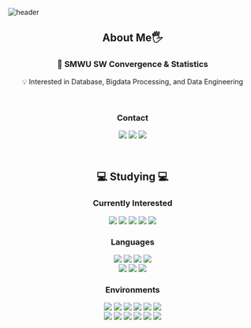 ![header](https://capsule-render.vercel.app/api?type=waving&color=FFB9B9&&height=300&section=header&text=Bokyung%20Lee&fontSize=70)

<div align="center">

## About Me🖐️
### 🏫 SMWU SW Convergence & Statistics

💡 Interested in Database, Bigdata Processing, and Data Engineering

<br>

### Contact
<a href="mailto:leebk1124@gmail.com"><img src="https://img.shields.io/badge/Gmail-EA4335?style=flat-square&logo=Gmail&logoColor=white"/></a>
<a href="https://gnuykob.tistory.com"><img src="https://img.shields.io/badge/Tistory-000000?style=flat-square&logo=Tistory&logoColor=white"/></a>
<a href="https://www.instagram.com/gnuykob_"><img src="https://img.shields.io/badge/Instagram-E4405F?style=flat-square&logo=Instagram&logoColor=white"/></a> 

</div>

<br>

<div align="center">

## 💻 Studying 💻

### Currently Interested

<img src="https://img.shields.io/badge/Hadoop-66CCFF?style=flat-square&logo=Apache%20Hadoop&logoColor=white"/>
<img src="https://img.shields.io/badge/Kafka-231F20?style=flat-square&logo=Apache%20kafka&logoColor=white"/>
<img src="https://img.shields.io/badge/Spark-E25A1C?style=flat-square&logo=Apache%20Spark&logoColor=white"/>
<img src="https://img.shields.io/badge/Spring-6DB33F?style=flat-square&logo=Spring&logoColor=white"/>
<img src="https://img.shields.io/badge/MySQL-4479A1?style=flat-square&logo=MySQL&logoColor=white"/>

<br>

### Languages

<img src="https://img.shields.io/badge/Python-3766AB?style=flat-square&logo=Python&logoColor=white"/>
<img src="https://img.shields.io/badge/Java-007396?style=flat-square&logo=OpenJDK&logoColor=white"/>
<img src="https://img.shields.io/badge/C-A8B9CC?style=flat-square&logo=C&logoColor=white"/>
<img src="https://img.shields.io/badge/Linux-FCC624?style=flat-square&logo=Linux&logoColor=white"/>
<br>
<img src="https://img.shields.io/badge/R-276DC3?style=flat-square&logo=R&logoColor=white"/> 
<img src="https://img.shields.io/badge/SAS-0072C6?style=flat-square&logo=SAS&logoColor=white"/>
<img src="https://img.shields.io/badge/Arduino-00979D?style=flat-square&logo=Arduino&logoColor=white"/>

<br>

### Environments
<img src="https://img.shields.io/badge/macOS-000000?style=flat-square&logo=Apple&logoColor=white"/>
<img src="https://img.shields.io/badge/VSCode-007ACC?style=flat-square&logo=Visual%20Studio%20Code&logoColor=white"/>
<img src="https://img.shields.io/badge/Jupyter-F37626?style=flat-square&logo=Jupyter&logoColor=white"/>
<img src="https://img.shields.io/badge/Google Colab-F9AB00?style=flat-square&logo=Google%20Colab&logoColor=white"/>
<img src="https://img.shields.io/badge/Elipse-2C2255?style=flat-square&logo=Eclipse%20IDE&logoColor=white"/>
<img src="https://img.shields.io/badge/IntelliJ-000000?style=flat-square&logo=IntelliJ%20IDEA&logoColor=white"/>

<br>

<img src="https://img.shields.io/badge/Android Studio-3DDC84?style=flat-square&logo=Android&logoColor=white"/>
<img src="https://img.shields.io/badge/GitHub-181717?style=flat-square&logo=GitHub&logoColor=white"/>
<img src="https://img.shields.io/badge/Conda Forge-000000?style=flat-square&logo=Conda-Forge&logoColor=white"/>
<img src="https://img.shields.io/badge/Cloudera-F96702?style=flat-square&logo=Cloudera&logoColor=white"/>
<img src="https://img.shields.io/badge/Slack-4A154B?style=flat-square&logo=Slack&logoColor=white"/>
<img src="https://img.shields.io/badge/Notion-000000?style=flat-square&logo=Notion&logoColor=white"/>


<!--
<h3 align="center">👩‍💻 My Github Stats 👩‍💻</h3>

![Anurag's GitHub stats](https://github-readme-stats.vercel.app/api?username=BoKyung124)


[![Top Langs](https://github-readme-stats.vercel.app/api/top-langs/?username=BoKyung124&layout=compact)](https://github.com/anuraghazra/github-readme-stats)
-->
